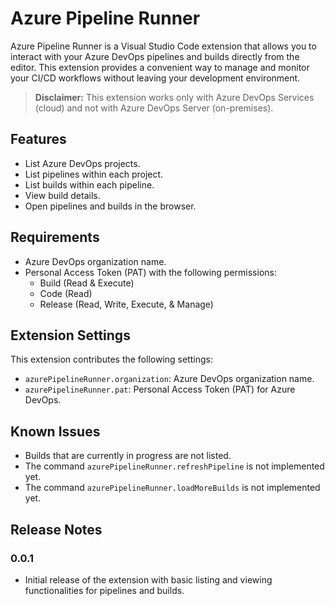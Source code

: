# Azure Pipeline Runner

Azure Pipeline Runner is a Visual Studio Code extension that allows you to interact with your Azure DevOps pipelines and builds directly from the editor. This extension provides a convenient way to manage and monitor your CI/CD workflows without leaving your development environment.

> **Disclaimer:** This extension works only with Azure DevOps Services (cloud) and not with Azure DevOps Server (on-premises).

## Features

- List Azure DevOps projects.
- List pipelines within each project.
- List builds within each pipeline.
- View build details.
- Open pipelines and builds in the browser.

## Requirements

- Azure DevOps organization name.
- Personal Access Token (PAT) with the following permissions:
    - Build (Read & Execute)
    - Code (Read)
    - Release (Read, Write, Execute, & Manage)

## Extension Settings

This extension contributes the following settings:

- `azurePipelineRunner.organization`: Azure DevOps organization name.
- `azurePipelineRunner.pat`: Personal Access Token (PAT) for Azure DevOps.

## Known Issues

- Builds that are currently in progress are not listed.
- The command `azurePipelineRunner.refreshPipeline` is not implemented yet.
- The command `azurePipelineRunner.loadMoreBuilds` is not implemented yet.

## Release Notes

### 0.0.1

- Initial release of the extension with basic listing and viewing functionalities for pipelines and builds.
